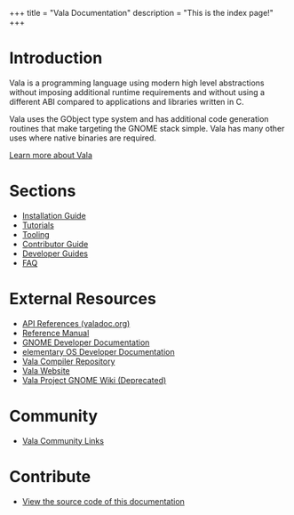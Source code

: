 +++
title = "Vala Documentation"
description = "This is the index page!"
+++

# Introduction

Vala is a programming language using modern high level abstractions
without imposing additional runtime requirements and without using a
different ABI compared to applications and libraries written in C.

Vala uses the GObject type system and has additional code generation
routines that make targeting the GNOME stack simple. Vala has many other
uses where native binaries are required.

[Learn more about Vala](about)

# Sections

-   [Installation Guide](installation-guide)
-   [Tutorials](tutorials)
-   [Tooling](tooling)
-   [Contributor Guide](contributor-guide)
-   [Developer Guides](developer-guides)
-   [FAQ](faq)

# External Resources

-   [API References (valadoc.org)](https://valadoc.org)
-   [Reference
    Manual](https://gnome.pages.gitlab.gnome.org/vala/manual/index.html)
-   [GNOME Developer
    Documentation](https://developer.gnome.org/documentation/)
-   [elementary OS Developer
    Documentation](https://docs.elementary.io/develop)
-   [Vala Compiler Repository](https://gitlab.gnome.org/GNOME/vala)
-   [Vala Website](https://vala.dev)
-   [Vala Project GNOME Wiki
    (Deprecated)](https://wiki.gnome.org/Projects/Vala)

# Community

-   [Vala Community Links](https://vala.dev/#community)

# Contribute

-   [View the source code of this
    documentation](https://github.com/vala-lang/vala-docs)
